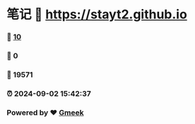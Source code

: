 # 笔记 :link: https://stayt2.github.io 
### :page_facing_up: [10](https://stayt2.github.io/tag.html) 
### :speech_balloon: 0 
### :hibiscus: 19571 
### :alarm_clock: 2024-09-02 15:42:37 
### Powered by :heart: [Gmeek](https://github.com/Meekdai/Gmeek)
